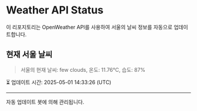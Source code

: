
# Weather API Status

이 리포지토리는 OpenWeather API를 사용하여 서울의 날씨 정보를 자동으로 업데이트합니다.

## 현재 서울 날씨
> 서울의 현재 날씨: few clouds, 온도: 11.76°C, 습도: 87%

⏳ 업데이트 시간: 2025-05-01 14:33:26 (UTC)

---
자동 업데이트 봇에 의해 관리됩니다.
